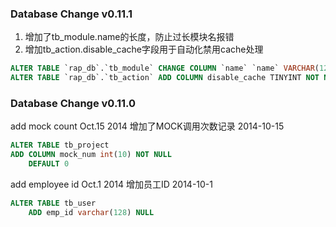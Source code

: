 ### Database Change v0.11.1
1. 增加了tb_module.name的长度，防止过长模块名报错
2. 增加tb_action.disable_cache字段用于自动化禁用cache处理

```sql
ALTER TABLE `rap_db`.`tb_module` CHANGE COLUMN `name` `name` VARCHAR(128) NOT NULL  ;
ALTER TABLE `rap_db`.`tb_action` ADD COLUMN disable_cache TINYINT NOT NULL DEFAULT 0;
```



### Database Change v0.11.0

add mock count Oct.15 2014
增加了MOCK调用次数记录 2014-10-15

```sql
ALTER TABLE tb_project
ADD COLUMN mock_num int(10) NOT NULL
	DEFAULT 0
```

add employee id Oct.1 2014
增加员工ID 2014-10-1

```sql
ALTER TABLE tb_user
    ADD emp_id varchar(128) NULL
```